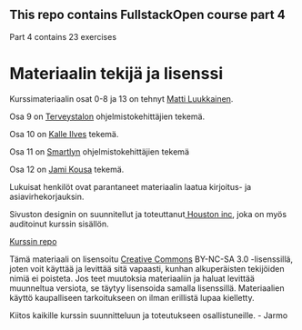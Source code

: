 ## This repo contains FullstackOpen course part 4

Part 4 contains 23 exercises

# Materiaalin tekijä ja lisenssi

Kurssimateriaalin osat 0-8 ja 13 on tehnyt [Matti Luukkainen](https://github.com/mluukkai).

Osa 9 on [Terveystalon](https://www.terveystalo.com/fi/Yritystietoa/Terveystalo-tyontantajana/Digital-Health/) ohjelmistokehittäjien tekemä.

Osa 10 on [Kalle Ilves](https://github.com/Kaltsoon) tekemä.

Osa 11 on [Smartlyn](https://www.smartly.io/) ohjelmistokehittäjien tekemä

Osa 12 on [Jami Kousa](https://github.com/jakousa) tekemä.

Lukuisat henkilöt ovat parantaneet materiaalin laatua kirjoitus- ja asiavirhekorjauksin.

Sivuston designin on suunnitellut ja toteuttanut[ Houston inc](https://www.houston-inc.com/), joka on myös auditoinut kurssin sisällön.

[Kurssin repo](https://github.com/fullstack-hy2020/fullstack-hy2020.github.io)

Tämä materiaali on lisensoitu [Creative Commons](https://creativecommons.org/licenses/by-nc-sa/3.0/) BY-NC-SA 3.0 -lisenssillä, joten voit käyttää ja levittää sitä vapaasti, kunhan alkuperäisten tekijöiden nimiä ei poisteta. Jos teet muutoksia materiaaliin ja haluat levittää muunneltua versiota, se täytyy lisensoida samalla lisenssillä. Materiaalien käyttö kaupalliseen tarkoitukseen on ilman erillistä lupaa kielletty.

Kiitos kaikille kurssin suunnitteluun ja toteutukseen osallistuneille. - Jarmo
